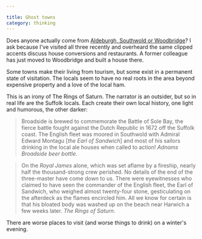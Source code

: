 ```yaml
---

title: Ghost towns
category: thinking
---
```


Does anyone actually come from [Aldeburgh, Southwold or Woodbridge](https://goo.gl/maps/aiqU6)? I ask because I've visited all three recently and overheard the same clipped accents discuss house conversions and restaurants. A former colleague has just moved to Woodbridge and built a house there.

Some towns make their living from tourism, but some exist in a permanent state of visitation. The locals seem to have no real roots in the area beyond expensive property and a love of the local ham.

This is an irony of The Rings of Saturn. The narrator is an outsider, but so in real life are the Suffolk locals. Each create their own local history, one light and humorous, the other darker:

> Broadside is brewed to commemorate the Battle of Sole Bay, the fierce battle fought against the Dutch Republic in 1672 off the Suffolk coast. The English fleet was moored in Southwold with Admiral Edward Montagu [_the Earl of Sandwich_] and most of his sailors drinking in the local ale houses when called to action! <cite>Adnams Broadside beer bottle</cite>.

> On the _Royal James_ alone, which was set aflame by a fireship, nearly half the thousand-strong crew perished. No details of the end of the three-master have come down to us. There were eyewitnesses who claimed to have seen the commander of the English fleet, the Earl of Sandwich, who weighed almost twenty-four stone, gesticulating on the afterdeck as the flames encircled him. All we know for certain is that his bloated body was washed up on the beach near Harwich a few weeks later. <cite>The Rings of Saturn</cite>.

There are worse places to visit (and worse things to drink) on a winter's evening.
